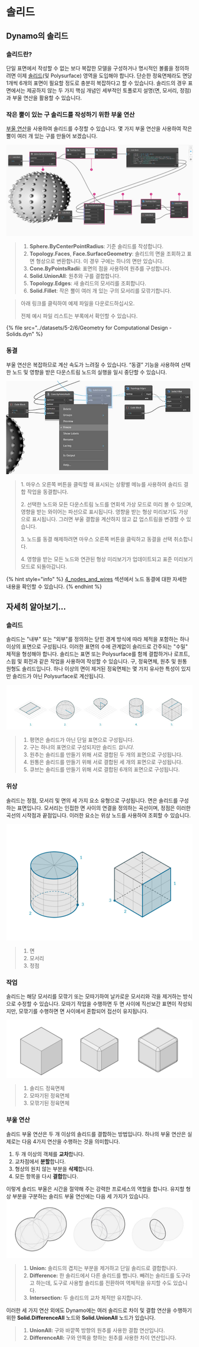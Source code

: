 # 솔리드

## Dynamo의 솔리드

### 솔리드란?

단일 표면에서 작성할 수 없는 보다 복잡한 모델을 구성하거나 명시적인 볼륨을 정의하려면 이제 [솔리드](6-solids.md#solids)(및 Polysurface) 영역을 도입해야 합니다. 단순한 정육면체라도 면당 1개씩 6개의 표면이 필요할 정도로 충분히 복잡하다고 할 수 있습니다. 솔리드의 경우 표면에서는 제공하지 않는 두 가지 핵심 개념인 세부적인 토폴로지 설명(면, 모서리, 정점)과 부울 연산을 활용할 수 있습니다.

### 작은 뿔이 있는 구 솔리드를 작성하기 위한 부울 연산

[부울 연산](6-solids.md#boolean-operations)을 사용하여 솔리드를 수정할 수 있습니다. 몇 가지 부울 연산을 사용하여 작은 뿔이 여러 개 있는 구를 만들어 보겠습니다.

![](../images/5-2/6/solids-spikyball.jpg)

> 1. **Sphere.ByCenterPointRadius**: 기준 솔리드를 작성합니다.
> 2. **Topology.Faces**, **Face.SurfaceGeometry**: 솔리드의 면을 조회하고 표면 형상으로 변환합니다. 이 경우 구에는 하나의 면만 있습니다.
> 3. **Cone.ByPointsRadii**: 표면의 점을 사용하여 원추를 구성합니다.
> 4. **Solid.UnionAll**: 원추와 구를 결합합니다.
> 5. **Topology.Edges**: 새 솔리드의 모서리를 조회합니다.
> 6. **Solid.Fillet**: 작은 뿔이 여러 개 있는 구의 모서리를 모깎기합니다.

> 아래 링크를 클릭하여 예제 파일을 다운로드하십시오.
>
> 전체 예시 파일 리스트는 부록에서 확인할 수 있습니다.

{% file src="../datasets/5-2/6/Geometry for Computational Design - Solids.dyn" %}

### 동결

부울 연산은 복잡하므로 계산 속도가 느려질 수 있습니다. “동결” 기능을 사용하여 선택한 노드 및 영향을 받은 다운스트림 노드의 실행을 일시 중단할 수 있습니다.

![](../images/5-2/6/solids-freezenode.jpg)

> 1\. 마우스 오른쪽 버튼을 클릭할 때 표시되는 상황별 메뉴를 사용하여 솔리드 결합 작업을 동결합니다.
>
> 2\. 선택한 노드와 모든 다운스트림 노드를 연회색 가상 모드로 미리 볼 수 있으며, 영향을 받는 와이어는 파선으로 표시됩니다. 영향을 받는 형상 미리보기도 가상으로 표시됩니다. 그러면 부울 결합을 계산하지 않고 값 업스트림을 변경할 수 있습니다.
>
> 3\. 노드를 동결 해제하려면 마우스 오른쪽 버튼을 클릭하고 동결을 선택 취소합니다.
>
> 4\. 영향을 받는 모든 노드와 연관된 형상 미리보기가 업데이트되고 표준 미리보기 모드로 되돌아갑니다.

{% hint style="info" %}
[4_nodes_and_wires](../../4\_nodes\_and\_wires/ "mention") 섹션에서 노드 동결에 대한 자세한 내용을 확인할 수 있습니다.
{% endhint %} 

## 자세히 알아보기...

### 솔리드

솔리드는 "내부" 또는 "외부"를 정의하는 닫힌 경계 방식에 따라 체적을 포함하는 하나 이상의 표면으로 구성됩니다. 이러한 표면의 수에 관계없이 솔리드로 간주되는 "수밀" 체적을 형성해야 합니다. 솔리드는 표면 또는 Polysurface를 함께 결합하거나 로프트, 스윕 및 회전과 같은 작업을 사용하여 작성할 수 있습니다. 구, 정육면체, 원추 및 원통 원형도 솔리드입니다. 하나 이상의 면이 제거된 정육면체는 몇 가지 유사한 특성이 있지만 솔리드가 아닌 Polysurface로 계산됩니다.

![솔리드](../images/5-2/6/Primitives.jpg)

> 1. 평면은 솔리드가 아닌 단일 표면으로 구성됩니다.
> 2. 구는 하나의 표면으로 구성되지만 솔리드 _입니다_.
> 3. 원추는 솔리드를 만들기 위해 서로 결합된 두 개의 표면으로 구성됩니다.
> 4. 원통은 솔리드를 만들기 위해 서로 결합된 세 개의 표면으로 구성됩니다.
> 5. 큐브는 솔리드를 만들기 위해 서로 결합된 6개의 표면으로 구성됩니다.

### 위상

솔리드는 정점, 모서리 및 면의 세 가지 요소 유형으로 구성됩니다. 면은 솔리드를 구성하는 표면입니다. 모서리는 인접한 면 사이의 연결을 정의하는 곡선이며, 정점은 이러한 곡선의 시작점과 끝점입니다. 이러한 요소는 위상 노드를 사용하여 조회할 수 있습니다.

![위상](../images/5-2/6/Solid-topology.jpg)

> 1. 면
> 2. 모서리
> 3. 정점

### 작업

솔리드는 해당 모서리를 모깎기 또는 모따기하여 날카로운 모서리와 각을 제거하는 방식으로 수정할 수 있습니다. 모따기 작업을 수행하면 두 면 사이에 직선보간 표면이 작성되지만, 모깎기를 수행하면 면 사이에서 혼합되어 접선이 유지됩니다.

![](../images/5-2/6/SolidOperations.jpg)

> 1. 솔리드 정육면체
> 2. 모따기된 정육면체
> 3. 모깎기된 정육면체

### 부울 연산

솔리드 부울 연산은 두 개 이상의 솔리드를 결합하는 방법입니다. 하나의 부울 연산은 실제로는 다음 4가지 연산을 수행하는 것을 의미합니다.

1. 두 개 이상의 객체를 **교차**합니다.
2. 교차점에서 **분할**합니다.
3. 형상의 원치 않는 부분을 **삭제**합니다.
4. 모든 항목을 다시 **결합**합니다.

이렇게 솔리드 부울은 시간을 절약해 주는 강력한 프로세스의 역할을 합니다. 유지할 형상 부분을 구분하는 솔리드 부울 연산에는 다음 세 가지가 있습니다. ![솔리드 부울](../images/5-2/6/SolidBooleans.jpg)

> 1. **Union:** 솔리드의 겹치는 부분을 제거하고 단일 솔리드로 결합합니다.
> 2. **Difference:** 한 솔리드에서 다른 솔리드를 뺍니다. 빼려는 솔리드를 도구라고 하는데, 도구로 사용할 솔리드를 전환하여 역체적을 유지할 수도 있습니다.
> 3. **Intersection:** 두 솔리드의 교차 체적만 유지합니다.

이러한 세 가지 연산 외에도 Dynamo에는 여러 솔리드로 차이 및 결합 연산을 수행하기 위한 **Solid.DifferenceAll** 노드와 **Solid.UnionAll** 노드가 있습니다.

> 1. **UnionAll:** 구와 바깥쪽 방향의 원추를 사용한 결합 연산입니다.
> 2. **DifferenceAll:** 구와 안쪽을 향하는 원추를 사용한 차이 연산입니다.

##
